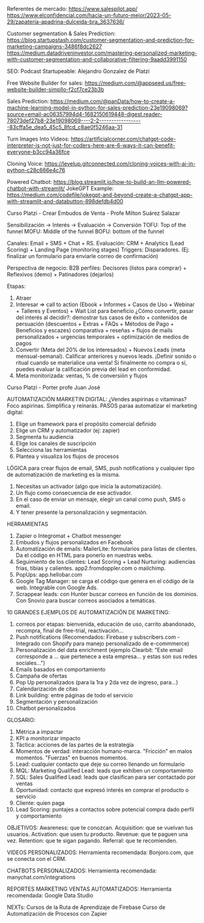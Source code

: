Referentes de mercado:
https://www.salespilot.app/
https://www.elconfidencial.com/hacia-un-futuro-mejor/2023-05-29/zapateria-apadrina-dulceida-bra_3637636/

Customer segmentation & Sales Prediction:
https://blog.startupstash.com/customer-segmentation-and-prediction-for-marketing-campaigns-3486f8dc2627
https://medium.datadriveninvestor.com/mastering-personalized-marketing-with-customer-segmentation-and-collaborative-filtering-9aadd3991150

SEO:
Podcast Startupeable: Alejandro Gonzalez de Platzi

Free Website Builder for sales:
https://medium.com/@appseed.us/free-website-builder-simpllo-f2cf7ce23b3b

Sales Prediction:
https://medium.com/@panData/how-to-create-a-machine-learning-model-in-python-for-sales-prediction-23e19098069?source=email-ac06357994d4-1682150619448-digest.reader-78073def27b8-23e19098069----2-2------------------83cffa5e_dea5_45c5_8fcd_c8ae0f5246aa-31

Turn Images Into Videos:
https://artificialcorner.com/chatgpt-code-interpreter-is-not-just-for-coders-here-are-6-ways-it-can-benefit-everyone-b3cc94a36fce

Cloning Voice:
https://levelup.gitconnected.com/cloning-voices-with-ai-in-python-c28c666e4c76

Powered Chatbot:
https://blog.streamlit.io/how-to-build-an-llm-powered-chatbot-with-streamlit/
JokeGPT Example:
https://medium.com/codefile/jokegpt-and-beyond-create-a-chatgpt-app-with-streamlit-and-databutton-898defdb4d00

Curso Platzi - Crear Embudos de Venta - Profe Milton Suárez Salazar

Sensibilización -> Interés -> Evaluación -> Conversión
TOFU: Top of the funnel
MOFU: Middle of the funnel
BOFU: bottom of the funnel

Canales: Email + SMS + Chat + RS. 
Evaluación: CRM + Analytics (Lead Scoring) + Landing Page (monitoring stages)
Triggers: Disparadores. (Ej: finalizar un formulario para enviarle correo de confirmación)

Perspectiva de negocio:
B2B perfiles: Decisores (listos para comprar) + Reflexivos (demo) + Patinadores (dejarlos)

Etapas:
1) Atraer
2) Interesar => call to action (Ebook + Informes + Casos de Uso + Webinar + Talleres y Eventos) + Wait List para beneficio 
¿Cómo convertir, pasar del interés al decidir?: demostrar tus casos de éxito + contenidos de persuación (descuentos + Extras + FAQs + Métodos de Pago + Beneficios y escazes) comparativa + reseñas + flujos de mails personalizados + urgencias temporales + optimización de medios de pagos
3) Convertir (Meta del 20% de los interesados) + Nuevos Leads (meta mensual-semanal). Calificar anteriores y nuevos leads.
¡Definir sonido o ritual cuando se materialice una venta!
Si finalmente no compra o sí, puedes evaluar la calificación previa del lead en conformidad.
4) Meta monitorizada: ventas, % de conversión y flujos



Curso Platzi - Porter profe Juan José

AUTOMATIZACIÓN MARKETIN DIGITAL:
¿Vendes aspirinas o vitaminas? Foco aspirinas. Simplifica y reinarás.
PASOS paraa automatizar el marketing digital:
1) Elige un framework para el propósito comercial definido
2) Elige un CRM y automatizador (ej: zapier)
3) Segmenta tu audiencia
4) Elige los canales de suscripción
5) Selecciona las herramientas
6) Plantea y visualiza los flujos de procesos

LÓGICA para crear flujos de email, SMS, push notifications y cualquier tipo de automatización de marketing es la misma.
1) Necesitas un activador (algo que inicia la automatización).
2) Un flujo como consecuencia de ese activador.
3) En el caso de enviar un mensaje, elegir un canal como push, SMS o email.
4) Y tener presente la personalización y segmentación.

HERRAMIENTAS
1) Zapier o Integromat + Chatbot messenger
2) Embudos y flujos personalizados en Facebook
3) Automatización de emails: MailerLite: formularios para listas de clientes. Da el código en HTML para ponerlo en nuestras webs. 
4) Seguimiento de los clientes: Lead Scoring + Lead Nurturing: audiencias frias, tibias y calientes. app2.fromdoppler.com o mailchimp. 
5) PopUps: app.hellobar.com
6) Google Tag Manager: se carga el código que genera en el código de la web. Integrable con Google Ads.
7) Scrappear leads: con Hunter buscar correos en función de los dominios. Con Snovio para buscar correos asociados a temáticas.

10 GRANDES EJEMPLOS DE AUTOMATIZACIÓN DE MARKETING:
1) correos por etapas: bienvenida, educación de uso, carrito abandonado, recompra, final de free-trial, reactivación...
2) Push notifications (Recomendados: Firebase y subscribers.com - Integrado con Shopify para manejo personalizado de e-commmerce)
3) Personalización del data enrichment (ejemplo Clearbit: "Este email corresponde a ... que pertenece a esta empresa... y estas son sus redes sociales...")
4) Emails basados en comportamiento
5) Campaña de ofertas
6) Pop Up personalizados (para la 1ra y 2da vez de ingreso, para...)
7) Calendarización de citas
8) Link building: entre páginas de todo el servicio
9) Segmentación y personalización
10) Chatbot personalizados

GLOSARIO:
1) Métrica a impactar
2) KPI a monitorizar impacto
3) Táctica: acciones de las partes de la estrategia
4) Momentos de verdad: interacción humano-marca. "Fricción" en malos momentos. "Fuerzas" en buenos momentos.
5) Lead: cualquier contacto que deje su correo llenando un formulario
6) MQL: Marketing Qualified Lead: leads que exhiben un comportamiento 
7) SQL: Sales Qualified Lead: leads que clasifican para ser contactado por ventas
8) Oportunidad: contacto que expresó interés en comprar el producto o servicio
9) Cliente: quien paga
10) Lead Scoring: puntajes a contactos sobre potencial compra dado perfil y comportamiento

OBJETIVOS:
Awareness: que te conozcan.
Acquisition: que se vuelvan tus usuarios.
Activation: que usen tu producto.
Revenue: que te paguen una vez.
Retention: que te sigan pagando.
Referral: que te recomienden.

VIDEOS PERSONALIZADOS:
Herramienta recomendada: Bonjoro.com, que se conecta con el CRM.

CHATBOTS PERSONALIZADOS:
Herramienta recomendada: manychat.com/integrations

REPORTES MARKETING VENTAS AUTOMATIZADOS:
Herramienta recomendada: Google Data Studio

NEXTs: 
Cursos de la Ruta de Aprendizaje de Firebase
Curso de Automatización de Procesos con Zapier
